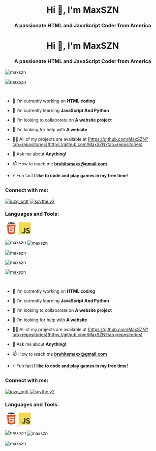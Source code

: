 <h1 align="center">Hi 👋, I'm MaxSZN</h1>
<h3 align="center">A passionate HTML and JavaScript Coder from America</h3> <h1 align="center">Hi 👋, I'm MaxSZN</h1>
<h3 align="center">A passionate HTML and JavaScript Coder from America</h3>

<p align="left"> <img src="https://komarev.com/ghpvc/?username=maxszn&label=Profile%20views&color=0e75b6&style=flat" alt="maxszn" /> </p>

<p align="left"> <a href="https://github.com/ryo-ma/github-profile-trophy"><img src="https://github-profile-trophy.vercel.app/?username=maxszn" alt="maxszn" /></a> </p>

<p align="left"> <a href="https://twitter.com/" target="blank"><img src="https://img.shields.io/twitter/follow/?logo=twitter&style=for-the-badge" alt="" /></a> </p>

- 🔭 I’m currently working on **HTML coding**

- 🌱 I’m currently learning **JavaScript And Python**

- 👯 I’m looking to collaborate on **A website project**

- 🤝 I’m looking for help with **A website**

- 👨‍💻 All of my projects are available at [https://github.com/MaxSZN?tab=repositories](https://github.com/MaxSZN?tab=repositories)

- 💬 Ask me about **Anything!**

- 📫 How to reach me **bruhitsmaxx@gmail.com**

- ⚡ Fun fact **I like to code and play games in my free time!**

<h3 align="left">Connect with me:</h3>
<p align="left">
<a href="https://instagram.com/juzq_ontt" target="blank"><img align="center" src="https://raw.githubusercontent.com/rahuldkjain/github-profile-readme-generator/master/src/images/icons/Social/instagram.svg" alt="juzq_ontt" height="30" width="40" /></a>
<a href="https://www.youtube.com/c/scythe v2" target="blank"><img align="center" src="https://raw.githubusercontent.com/rahuldkjain/github-profile-readme-generator/master/src/images/icons/Social/youtube.svg" alt="scythe v2" height="30" width="40" /></a>
</p>

<h3 align="left">Languages and Tools:</h3>
<p align="left"> <a href="https://www.w3.org/html/" target="_blank" rel="noreferrer"> <img src="https://raw.githubusercontent.com/devicons/devicon/master/icons/html5/html5-original-wordmark.svg" alt="html5" width="40" height="40"/> </a> <a href="https://developer.mozilla.org/en-US/docs/Web/JavaScript" target="_blank" rel="noreferrer"> <img src="https://raw.githubusercontent.com/devicons/devicon/master/icons/javascript/javascript-original.svg" alt="javascript" width="40" height="40"/> </a> </p>

<p><img align="left" src="https://github-readme-stats.vercel.app/api/top-langs?username=maxszn&show_icons=true&locale=en&layout=compact" alt="maxszn" /></p>

<p>&nbsp;<img align="center" src="https://github-readme-stats.vercel.app/api?username=maxszn&show_icons=true&locale=en" alt="maxszn" /></p>

<p><img align="center" src="https://github-readme-streak-stats.herokuapp.com/?user=maxszn&" alt="maxszn" /></p>


<p align="left"> <img src="https://komarev.com/ghpvc/?username=maxszn&label=Profile%20views&color=0e75b6&style=flat" alt="maxszn" /> </p>

<p align="left"> <a href="https://github.com/ryo-ma/github-profile-trophy"><img src="https://github-profile-trophy.vercel.app/?username=maxszn" alt="maxszn" /></a> </p>

<p align="left"> <a href="https://twitter.com/" target="blank"><img src="https://img.shields.io/twitter/follow/?logo=twitter&style=for-the-badge" alt="" /></a> </p>

- 🔭 I’m currently working on **HTML coding**

- 🌱 I’m currently learning **JavaScript And Python**

- 👯 I’m looking to collaborate on **A website project**

- 🤝 I’m looking for help with **A website**

- 👨‍💻 All of my projects are available at [https://github.com/MaxSZN?tab=repositories](https://github.com/MaxSZN?tab=repositories)

- 💬 Ask me about **Anything!**

- 📫 How to reach me **bruhitsmaxx@gmail.com**

- ⚡ Fun fact **I like to code and play games in my free time!**

<h3 align="left">Connect with me:</h3>
<p align="left">
<a href="https://instagram.com/juzq_ontt" target="blank"><img align="center" src="https://raw.githubusercontent.com/rahuldkjain/github-profile-readme-generator/master/src/images/icons/Social/instagram.svg" alt="juzq_ontt" height="30" width="40" /></a>
<a href="https://www.youtube.com/c/scythe v2" target="blank"><img align="center" src="https://raw.githubusercontent.com/rahuldkjain/github-profile-readme-generator/master/src/images/icons/Social/youtube.svg" alt="scythe v2" height="30" width="40" /></a>
</p>

<h3 align="left">Languages and Tools:</h3>
<p align="left"> <a href="https://www.w3.org/html/" target="_blank" rel="noreferrer"> <img src="https://raw.githubusercontent.com/devicons/devicon/master/icons/html5/html5-original-wordmark.svg" alt="html5" width="40" height="40"/> </a> <a href="https://developer.mozilla.org/en-US/docs/Web/JavaScript" target="_blank" rel="noreferrer"> <img src="https://raw.githubusercontent.com/devicons/devicon/master/icons/javascript/javascript-original.svg" alt="javascript" width="40" height="40"/> </a> </p>

<p><img align="left" src="https://github-readme-stats.vercel.app/api/top-langs?username=maxszn&show_icons=true&locale=en&layout=compact" alt="maxszn" /></p>

<p>&nbsp;<img align="center" src="https://github-readme-stats.vercel.app/api?username=maxszn&show_icons=true&locale=en" alt="maxszn" /></p>

<p><img align="center" src="https://github-readme-streak-stats.herokuapp.com/?user=maxszn&" alt="maxszn" /></p>
